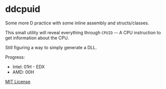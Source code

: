 # ddcpuid

Some more D practice with some inline assembly and structs/classes.

This small utility will reveal everything through `CPUID` -- A CPU instruction to get information about the CPU.

Still figuring a way to simply generate a DLL.

Progress:
- Intel: 01H - EDX
- AMD: 00H

[MIT License](LICENSE)